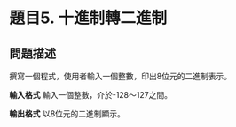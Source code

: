 # 題目5. 十進制轉二進制

## 問題描述

撰寫一個程式，使用者輸入一個整數，印出8位元的二進制表示。

**輸入格式**
輸入一個整數，介於-128～127之間。



**輸出格式**
以8位元的二進制顯示。

